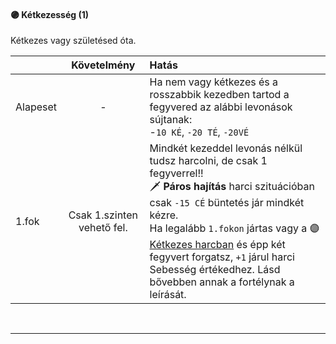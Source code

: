 #### 🟣 Kétkezesség (1)

Kétkezes vagy születésed óta.

| |  Követelmény | Hatás  |
| :----------- | :-----------: | :----------- |
| Alapeset| - | Ha nem vagy kétkezes és a rosszabbik kezedben tartod a fegyvered az alábbi levonások sújtanak:<br />-`10 KÉ`, `-20 TÉ`, `-20VÉ` |
| 1.fok | Csak 1.szinten vehető fel. | Mindkét kezeddel levonás nélkül tudsz harcolni, de csak 1 fegyverrel!!<br />🗡️ **Páros hajítás** harci szituációban csak `-15 CÉ` büntetés jár mindkét kézre.<br />Ha legalább `1.fokon` jártas vagy a 🟣[Kétkezes harcban](fortelyok.harci/ketkezes_harc.md) és épp két fegyvert forgatsz, `+1` járul harci Sebesség értékedhez. Lásd bővebben annak a fortélynak a leírását. |

<br />

---
